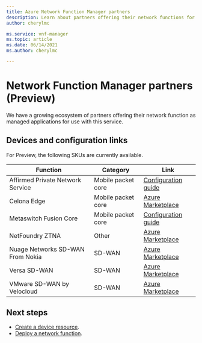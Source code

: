 ```yaml
---
title: Azure Network Function Manager partners
description: Learn about partners offering their network functions for use with this service.
author: cherylmc

ms.service: vnf-manager
ms.topic: article
ms.date: 06/14/2021
ms.author: cherylmc

---
```

# Network Function Manager partners (Preview)

We have a growing ecosystem of partners offering their network function as managed applications for use with this service. 

## <a name="devices"></a>Devices and configuration links

For Preview, the following SKUs are currently available.

|Function |Category|Link|
| ---  | --- | --- |
| Affirmed Private Network Service  | Mobile packet core |[Configuration guide](https://go.microsoft.com/fwlink/?linkid=2165526)|
| Celona Edge |Mobile packet core |[Azure Marketplace](https://ms.portal.azure.com/)|
| Metaswitch Fusion Core | Mobile packet core | [Configuration guide](https://go.microsoft.com/fwlink/?linkid=2165525)|
| NetFoundry ZTNA | Other| [Azure Marketplace](https://ms.portal.azure.com/)|
| Nuage Networks SD-WAN From Nokia | SD-WAN| [Azure Marketplace](https://ms.portal.azure.com/)|
| Versa SD-WAN| SD-WAN |[Azure Marketplace](https://ms.portal.azure.com/)|
| VMware SD-WAN by Velocloud | SD-WAN | [Azure Marketplace](https://ms.portal.azure.com/)|

## Next steps

* [Create a device resource](create-device.md).
* [Deploy a network function](deploy-functions.md).
